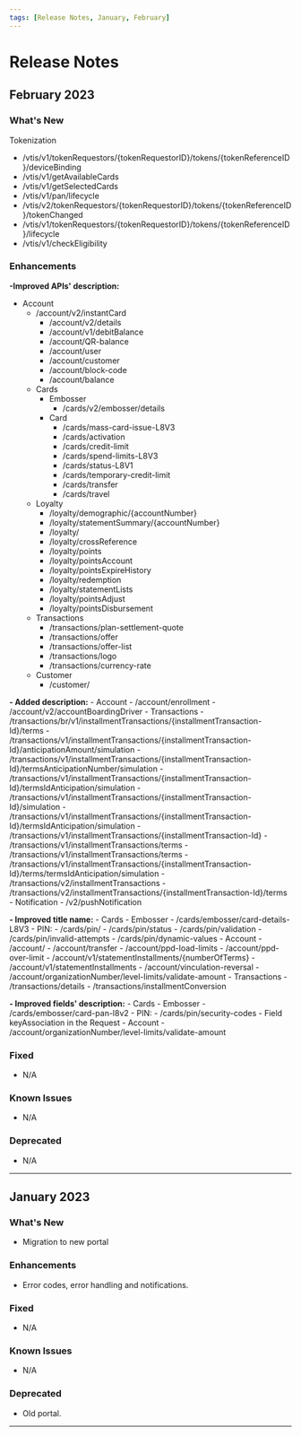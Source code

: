 ```yaml
---
tags: [Release Notes, January, February]
---
```


# Release Notes

## February 2023

### What's New

Tokenization

- /vtis/v1/tokenRequestors/{tokenRequestorID}/tokens/{tokenReferenceID}/deviceBinding
- /vtis/v1/getAvailableCards
- /vtis/v1/getSelectedCards
- /vtis/v1/pan/lifecycle
- /vtis/v2/tokenRequestors/{tokenRequestorID}/tokens/{tokenReferenceID}/tokenChanged
- /vtis/v1/tokenRequestors/{tokenRequestorID}/tokens/{tokenReferenceID}/lifecycle
- /vtis/v1/checkEligibility

### Enhancements

**-Improved APIs' description:**
  - Account 
	  - /account/v2/instantCard
		- /account/v2/details
		- /account/v1/debitBalance
		- /account/QR-balance
		- /account/user
		- /account/customer
		- /account/block-code
		- /account/balance
	- Cards 
		- Embosser 
			- /cards/v2/embosser/details
		- Card 
			- /cards/mass-card-issue-L8V3
			- /cards/activation
			- /cards/credit-limit
			- /cards/spend-limits-L8V3
			- /cards/status-L8V1
			- /cards/temporary-credit-limit
			- /cards/transfer
			- /cards/travel
	- Loyalty 
		- /loyalty/demographic/{accountNumber}
		- /loyalty/statementSummary/{accountNumber}
		- /loyalty/
		- /loyalty/crossReference
		- /loyalty/points
		- /loyalty/pointsAccount
		- /loyalty/pointsExpireHistory
		- /loyalty/redemption
		- /loyalty/statementLists
		- /loyalty/pointsAdjust
		- /loyalty/pointsDisbursement
	- Transactions 
		- /transactions/plan-settlement-quote
		- /transactions/offer                                                           
		- /transactions/offer-list
		- /transactions/logo
		- /transactions/currency-rate
	- Customer 
		- /customer/

**- Added description:**
	- Account 
		- /account/enrollment
		- /account/v2/accountBoardingDriver
	- Transactions 
		- /transactions/br/v1/installmentTransactions/{installmentTransaction-Id}/terms
		- /transactions/v1/installmentTransactions/{installmentTransaction-Id}/anticipationAmount/simulation
		- /transactions/v1/installmentTransactions/{installmentTransaction-Id}/termsAnticipationNumber/simulation
		- /transactions/v1/installmentTransactions/{installmentTransaction-Id}/termsIdAnticipation/simulation
		- /transactions/v1/installmentTransactions/{installmentTransaction-Id}/simulation
		- /transactions/v1/installmentTransactions/{installmentTransaction-Id}/termsIdAnticipation/simulation
		- /transactions/v1/installmentTransactions/{installmentTransaction-Id}
		- /transactions/v1/installmentTransactions/terms
		- /transactions/v1/installmentTransactions/terms
		- /transactions/v1/installmentTransactions/{installmentTransaction-Id}/terms/termsIdAnticipation/simulation
		- /transactions/v2/installmentTransactions
		- /transactions/v2/installmentTransactions/{installmentTransaction-Id}/terms
	- Notification 
		- /v2/pushNotification

**- Improved title name:**
	- Cards 
		- Embosser 
			- /cards/embosser/card-details-L8V3
		- PIN:
			- /cards/pin/
			- /cards/pin/status
			- /cards/pin/validation
			- /cards/pin/invalid-attempts
			- /cards/pin/dynamic-values
	- Account 
		- /account/
		- /account/transfer
		- /account/ppd-load-limits
		- /account/ppd-over-limit
		- /account/v1/statementInstallments/{numberOfTerms}
		- /account/v1/statementInstallments
		- /account/vinculation-reversal
		- /account/organizationNumber/level-limits/validate-amount
	- Transactions 
		- /transactions/details
		- /transactions/installmentConversion

**- Improved fields' description:**
	- Cards 
		- Embosser 
			- /cards/embosser/card-pan-l8v2
		- PIN:
			- /cards/pin/security-codes 
				- Field keyAssociation in the Request
	- Account 
		- /account/organizationNumber/level-limits/validate-amount

### Fixed

- N/A

### Known Issues

- N/A

### Deprecated

- N/A

---

## January 2023

### What's New

- Migration to new portal

### Enhancements

- Error codes, error handling and notifications.

### Fixed

- N/A

### Known Issues

- N/A

### Deprecated

- Old portal.

---
